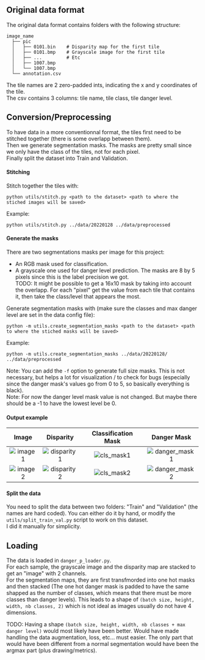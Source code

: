 ## Original data format
The original data format contains folders with the following structure:

```
image_name
  ├── pic 
  │   ├── 0101.bin    # Disparity map for the first tile
  │   ├── 0101.bmp    # Grayscale image for the first tile
  │   ├── ...         # Etc
  │   ├── 1007.bmp
  │   └── 1007.bmp
  └── annotation.csv
```
  
The tile names are 2 zero-padded ints, indicating the x and y coordinates of the tile.\
The csv contains 3 columns: tile name, tile class, tile danger level.


## Conversion/Preprocessing
To have data in a more conventionnal format, the tiles first need to be stitched together (there is some overlapp between them).\
Then we generate segmentation masks. The masks are pretty small since we only have the class of the tiles, not for each pixel.\
Finally split the dataset into Train and Validation.

#### Stitching
Stitch together the tiles with:

```
python utils/stitch.py <path to the dataset> <path to where the stiched images will be saved>
```

Example:

```
python utils/stitch.py ../data/20220128 ../data/preprocessed
```

#### Generate the masks
There are two segmentations masks per image for this project:
- An RGB mask used for classification.
- A grayscale one used for danger level prediction.
The masks are 8 by 5 pixels since this is the label precision we got.\
TODO: It might be possible to get a 16x10 mask by taking into account the overlapp. For each "pixel" get the value from each tile that contains it, then take the class/level that appears the most.

Generate segmentation masks with (make sure the classes and max danger level are set in the data config file):

```
python -m utils.create_segmentation_masks <path to the dataset> <path to where the stiched masks will be saved>
```

Example:

```
python -m utils.create_segmentation_masks ../data/20220128/ ../data/preprocessed
```

Note: You can add the `-f` option to generate full size masks. This is not necessary, but helps a lot for visualization / to check for bugs (especially since the danger mask's values go from 0 to 5, so basically everything is black).\
Note: For now the danger level mask value is not changed. But maybe there should be a -1 to have the lowest level be 0.

#### Output example
| Image | Disparity | Classification Mask | Danger Mask |
|    :---:      |    :---:      |    :---:      |    :---:      |
| ![image1](https://drive.google.com/uc?export=view&id=1QZvQHUcH0LZzFIFqC3YbPnhhps_xE1S5) | ![disparity1](https://drive.google.com/uc?export=view&id=1vaZ2DHmmA5r3WqF0S_PAPWtfgioAMBzS) | ![cls_mask1](https://drive.google.com/uc?export=view&id=1gpjI513nsZdhxMxviQ54bBvAZgf49vjt) | ![danger_mask1](https://drive.google.com/uc?export=view&id=1legzSvU93XZcK2_lQu3gHYZtW6mw5Xry) |
| ![image2](https://drive.google.com/uc?export=view&id=1Q79yZEc2Wfv9MRZ2hAY45DXAQRUQbac0) | ![disparity2](https://drive.google.com/uc?export=view&id=10T0KrNNOmjeMEoT184RtR3mBK_BtUs3N) | ![cls_mask2](https://drive.google.com/uc?export=view&id=17o2IjsilXmuCKCJRic4c6p9Ub7H96GmD) | ![danger_mask2](https://drive.google.com/uc?export=view&id=1CnvohZWSh8upF0pea-9SMFkaEtUCO8Vw) |


#### Split the data
You need to split the data between two folders: "Train" and "Validation" (the names are hard coded). You can either do it by hand, or modify the `utils/split_train_val.py` script to work on this dataset.\
I did it manually for simplicity.

## Loading
The data is loaded in `danger_p_loader.py`.\
For each sample, the grayscale image and the disparity map are stacked to get an "image" with 2 channels.\
For the segmentation maps, they are first transfmorded into one hot masks and then stacked (The one hot danger mask is padded to have the same shapped as the number of classes, which means that there must be more classes than danger levels). This leads to a shape of `(batch size, height, width, nb classes, 2)` which is not ideal as images usually do not have 4 dimensions.

TODO: Having a shape `(batch size, height, width, nb classes + max danger level)` would most likely have been better. Would have made handling the data augmentation, loss, etc... must easier. The only part that would have been different from a normal segmentation would have been the argmax part (plus drawing/metrics).
